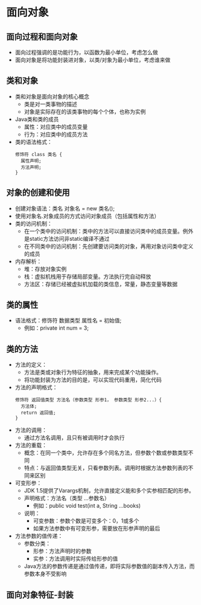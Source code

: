 # 面向对象

## 面向过程和面向对象

  - 面向过程强调的是功能行为，以函数为最小单位，考虑怎么做
  - 面向对象是将功能封装进对象，以类/对象为最小单位，考虑谁来做
  
## 类和对象

  - 类和对象是面向对象的核心概念
    - 类是对一类事物的描述
    - 对象是实际存在的该类事物的每个个体，也称为实例
  - Java类和类的成员
    - 属性：对应类中的成员变量
    - 行为：对应类中的成员方法
  - 类的语法格式：
    ```
    修饰符 class 类名 {
      属性声明;
      方法声明;
    }
    ```
    
## 对象的创建和使用

  - 创建对象语法：类名 对象名 = new 类名();
  - 使用对象名.对象成员的方式访问对象成员（包括属性和方法）
  - 类的访问机制：
    - 在一个类中的访问机制：类中的方法可以直接访问类中的成员变量。例外是static方法访问非static编译不通过
    - 在不同类中的访问机制：先创建要访问类的对象，再用对象访问类中定义的成员
  - 内存解析：
    - 堆：存放对象实例
    - 栈：虚拟机栈用于存储局部变量。方法执行完自动释放
    - 方法区：存储已经被虚拟机加载的类信息，常量，静态变量等数据
    
## 类的属性

  - 语法格式：修饰符 数据类型 属性名 = 初始值;
    - 例如：private int num = 3;
 
## 类的方法

  - 方法的定义：
    - 方法是类或对象行为特征的抽象，用来完成某个功能操作。
    - 将功能封装为方法的目的是，可以实现代码重用，简化代码
  - 方法的声明格式：
    ```
    修饰符 返回值类型 方法名（参数类型 形参1， 参数类型 形参2...）{
      方法体;
      return 返回值;
    }
    ```
  - 方法的调用：
    - 通过方法名调用，且只有被调用时才会执行
  - 方法的重载：
    - 概念：在同一个类中，允许存在多个同名方法，但参数个数或参数类型不同
    - 特点：与返回值类型无关，只看参数列表。调用时根据方法参数列表的不同来区别
  - 可变形参：
    - JDK 1.5提供了Varargs机制，允许直接定义能和多个实参相匹配的形参。
    - 声明格式：方法名（类型 ...参数名）
      - 例如：public void test(int a, String ...books)
    - 说明：
      - 可变参数：参数个数是可变多个：0，1或多个
      - 如果方法参数中有可变形参，需要放在形参声明的最后
  - 方法参数的值传递：
    - 参数分类：
      - 形参：方法声明时的参数
      - 实参：方法调用时实际传给形参的值
    - Java方法的参数传递是通过值传递，即将实际参数值的副本传入方法，而参数本身不受影响
      
## 面向对象特征-封装


